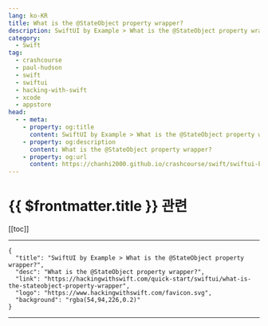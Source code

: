 ```yaml
---
lang: ko-KR
title: What is the @StateObject property wrapper?
description: SwiftUI by Example > What is the @StateObject property wrapper?
category:
  - Swift
tag: 
  - crashcourse
  - paul-hudson
  - swift
  - swiftui
  - hacking-with-swift
  - xcode
  - appstore
head:
  - - meta:
    - property: og:title
      content: SwiftUI by Example > What is the @StateObject property wrapper?
    - property: og:description
      content: What is the @StateObject property wrapper?
    - property: og:url
      content: https://chanhi2000.github.io/crashcourse/swift/swiftui-by-example/25-appendix-a/what-is-the-stateobject-property-wrapper.html
---
```


# {{ $frontmatter.title }} 관련

[[toc]]

---

```component VPCard
{
  "title": "SwiftUI by Example > What is the @StateObject property wrapper?",
  "desc": "What is the @StateObject property wrapper?",
  "link": "https://hackingwithswift.com/quick-start/swiftui/what-is-the-stateobject-property-wrapper",
  "logo": "https://www.hackingwithswift.com/favicon.svg",
  "background": "rgba(54,94,226,0.2)"
}
```

---

<TagLinks />